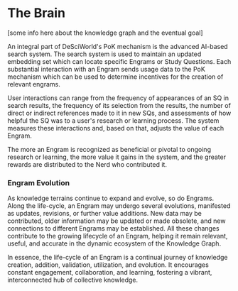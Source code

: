 # The Brain

\[some info here about the knowledge graph and the eventual goal]



An integral part of DeSciWorld's PoK mechanism is the advanced AI-based search system. The search system is used to maintain an updated embedding set which can locate specific Engrams or Study Questions. Each substantial interaction with an Engram sends usage data to the PoK mechanism which can be used to determine incentives for the creation of relevant engrams.&#x20;

User interactions can range from the frequency of appearances of an SQ in search results, the frequency of its selection from the results, the number of direct or indirect references made to it in new SQs, and assessments of how helpful the SQ was to a user's research or learning process. The system measures these interactions and, based on that, adjusts the value of each Engram.&#x20;

The more an Engram is recognized as beneficial or pivotal to ongoing research or learning, the more value it gains in the system, and the greater rewards are distributed to the Nerd who contributed it.

### Engram Evolution&#x20;

As knowledge terrains continue to expand and evolve, so do Engrams. Along the life-cycle, an Engram may undergo several evolutions, manifested as updates, revisions, or further value additions. New data may be contributed, older information may be updated or made obsolete, and new connections to different Engrams may be established. All these changes contribute to the growing lifecycle of an Engram, helping it remain relevant, useful, and accurate in the dynamic ecosystem of the Knowledge Graph.&#x20;

In essence, the life-cycle of an Engram is a continual journey of knowledge creation, addition, validation, utilization, and evolution. It encourages constant engagement, collaboration, and learning, fostering a vibrant, interconnected hub of collective knowledge.&#x20;

